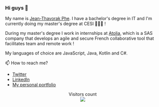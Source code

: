### Hi guys 👋

My name is [Jean-Thavorak Phe](https://jtphe.ddns.net). I have a bachelor's degree in IT and I'm currently doing my master's degree at CESI 👨🏻‍💻 !


During my master's degree I work in internships at [Atolia](https://www.atolia.com/en/), which is a SAS company that develops an agile and secure French collaborative tool that facilitates team and remote work ! 


My languages of choice are JavaScript, Java, Kotlin and C#. 



📫 How to reach me?
- [Twitter](https://twitter.com/Jean_Phe)
- [LinkedIn](https://www.linkedin.com/in/jean-thavorak-phe-a648b1174/)
- [My personal portfolio](https://jtphe.ddns.net)


<p align="center"> 
  Visitors count<br>
  <img src="https://profile-counter.glitch.me/jtphe/count.svg" />
</p>



